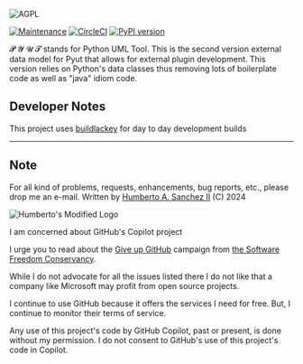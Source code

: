 ![](https://github.com/hasii2011/code-ally-basic/blob/master/developer/agpl-license-web-badge-version-2-256x48.png "AGPL")

[![Maintenance](https://img.shields.io/badge/Maintained%3F-yes-green.svg)](https://GitHub.com/Naereen/StrapDown.js/graphs/commit-activity)
[![CircleCI](https://dl.circleci.com/status-badge/img/gh/hasii2011/pyutmodel/tree/master.svg?style=shield)](https://dl.circleci.com/status-badge/redirect/gh/hasii2011/pyutmodel/tree/master)
[![PyPI version](https://badge.fury.io/py/pyutmodel.svg)](https://badge.fury.io/py/pyutmodel)


𝓟 𝓨 𝓤 𝓣 stands for Python UML Tool. This is the second version external data model for Pyut
that allows for external plugin development.  This version relies on Python's data classes thus 
removing lots of boilerplate code as well as "java" idiom code.

## Developer Notes
This project uses [buildlackey](https://github.com/hasii2011/buildlackey) for day to day development builds

___

## Note
For all kind of problems, requests, enhancements, bug reports, etc.,
please drop me an e-mail.
Written by <a href="mailto:email@humberto.a.sanchez.ii@gmail.com?subject=Hello Humberto">Humberto A. Sanchez II</a>  (C) 2024



![Humberto's Modified Logo](https://raw.githubusercontent.com/wiki/hasii2011/gittodoistclone/images/SillyGitHub.png)

I am concerned about GitHub's Copilot project



I urge you to read about the
[Give up GitHub](https://GiveUpGitHub.org) campaign from
[the Software Freedom Conservancy](https://sfconservancy.org).

While I do not advocate for all the issues listed there I do not like that
a company like Microsoft may profit from open source projects.

I continue to use GitHub because it offers the services I need for free.  But, I continue
to monitor their terms of service.

Any use of this project's code by GitHub Copilot, past or present, is done
without my permission.  I do not consent to GitHub's use of this project's
code in Copilot.

